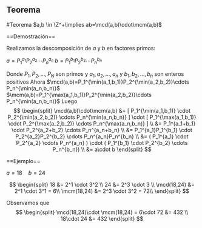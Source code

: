 ## Teorema

#Teorema $a,b \in \Z^+\implies ab=\mcd(a,b)\cdot\mcm(a,b)$

==Demostración==

Realizamos la descomposición de $a$ y $b$ en factores primos:

$a=P_1^{a_1}P_2^{a_2}\cdots P_n^{a_n}$
$b=P_1^{b_1}P_2^{b_2}\cdots P_n^{b_n}$

Donde $P_1,P_2,\dots,P_N$ son primos y $a_1,a_2,\dots,a_n$ y $b_1,b_2,\dots,b_n$ son enteros positivos
Ahora
$\mcd(a,b)=P_1^{\min(a_1,b_1)}P_2^{\min(a_2,b_2)}\cdots P_n^{\min(a_n,b_n)}$
$\mcm(a,b)=P_1^{\max(a_1,b_1)}P_2^{\min(a_2,b_2)}\cdots P_n^{\min(a_n,b_n)}$
Luego
$$
\begin{split}
\mcd(a,b)\cdot\mcm(a,b)
	&= [ P_1^{\min(a_1,b_1)} \cdot P_2^{\min(a_2,b_2)} \cdots P_n^{\min(a_n,b_n)} ] \cdot [ P_1^{\max(a_1,b_1)} \cdot P_2^{\max(a_2,b_2)} \cdots P_n^{\max(a_n,b_n)} ] \\
	&= P_1^{a_1+b_1} \cdot P_2^{a_2+b_2} \cdots P_n^{a_n+b_n} \\
	&= P_1^{a_1}P_1^{b_1} \cdot P_2^{a_2}P_2^{b_2} \cdots P_n^{a_n}P_n^{b_n} \\
	&= ( P_1^{a_1} \cdot P_2^{a_2} \cdots P_n^{a_n} ) \cdot ( P_1^{b_1} \cdot P_2^{b_2} \cdots P_n^{b_n}) \\
	&= a\cdot b
\end{split}
$$

==Ejemplo==

$a=18 \quad b=24$

$$
\begin{split}
18 &= 2^1 \cdot 3^2 \\
24 &= 2^3 \cdot 3 \\
\mcd(18,24) &= 2^1 \cdot 3^1 = 6\\
\mcm(18,24) &= 2^3 \cdot 3^2 = 72\\
\end{split}
$$

Observamos que
$$
\begin{split}
\mcd(18,24)\cdot \mcm(18,24) = 6\cdot 72 &= 432 \\
18\cdot 24 &= 432
\end{split}
$$